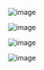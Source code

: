![image](https://github.com/user-attachments/assets/49058a60-8891-42b1-a591-7dc5e45ae9fa)

![image](https://github.com/user-attachments/assets/ffdc93bd-2d1b-4145-a1a3-cbe1d013c7d9)

![image](https://github.com/user-attachments/assets/2790d445-4dc4-475d-8619-bb24ea2625ab)

![image](https://github.com/user-attachments/assets/dc107669-db78-4dc0-994f-56112569f68c)
